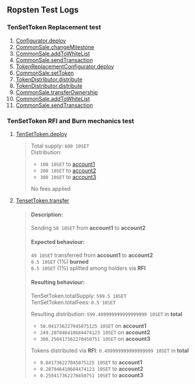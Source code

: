 ## Ropsten Test Logs
### TenSetToken Replacement test
1. [Configurator.deploy](https://ropsten.etherscan.io/tx/0x445f77102bb5763a30739197e9872969da09bd16576683bb21f8f6d4b693d52a) 
2. [CommonSale.changeMilestone](https://ropsten.etherscan.io/tx/0xcad8085bce12791a925b04400696871c0455f5a55e650d7b91fa8dbbfc09b92c) 
3. [CommonSale.addToWhiteList](https://ropsten.etherscan.io/tx/0x8b1bf535bc80a7771c888ed85f19226504c3d1b8f4c6f47ec2cda76d719a38dd)
4. [CommonSale.sendTransaction](https://ropsten.etherscan.io/tx/0xa20c3470f90b2702df112744cf25ae9919a96929a80d3e454c692259ad91c10a)
5. [TokenReplacementConfigurator.deploy](https://ropsten.etherscan.io/tx/0xdeeadfb15635730cf459d5e15d350b95ef358637958ce63b0f3ac9e0d4f566d2)
6. [CommonSale.setToken](https://ropsten.etherscan.io/tx/0xe2835cc0fa804d26093cc90e34bf4df50f57b844f321c5519b95e80e4af90c60)
7. [TokenDistributor.distribute](https://ropsten.etherscan.io/tx/0x4c0fbf797b6f504616644c8991a7b6db38af80b00a877a6240c79e799e097bf6)
8. [TokenDistributor.distribute](https://ropsten.etherscan.io/tx/0x41b43e7187b84ad91df1aae79ea371e22f0336b380b62cfa2b2a872d3f557984)
9. [CommonSale.transferOwnership](https://ropsten.etherscan.io/tx/0x420ea3acb18d53fa5f4c1f08c17b727657fcded45774ab0f4990801803740a7f)
10. [CommonSale.addToWhiteList](https://ropsten.etherscan.io/tx/0xcdc92d4099a4ded7e68fa245a41a80a830960b0cd87764109f1086823b165482)
11. [CommonSale.sendTransaction](https://ropsten.etherscan.io/tx/0xe0c5b453f502177651b0c5e67f266f97ba04ba97076dfd1c682dc63e7e8491bc)

### TenSetToken RFI and Burn mechanics test
1. [TenSetToken.deploy](https://ropsten.etherscan.io/tx/0x31d79293c57ff06d90a43ff3aa975738715e1bb8f2a06d62548dfffbbc161bf7)
    > Total supply: `600 10SET`  
    > Distribution:
    > * `100 10SET` to [account1](https://ropsten.etherscan.io/token/0x227fe84472e0d1832c4d68a7c461d76e784a361b?a=0xf62158b03edbdb92a12c64e4d8873195ac71af6a)  
    > * `200 10SET` to [account2](https://ropsten.etherscan.io/token/0x227fe84472e0d1832c4d68a7c461d76e784a361b?a=0x55dd7a6353fc004b4f6da9855f9403b35f4530b1)  
    > * `300 10SET` to [account3](https://ropsten.etherscan.io/token/0x227fe84472e0d1832c4d68a7c461d76e784a361b?a=0x48d37e33df3df67bcfd99e2827d2f0c0af7076ef)  
    >  
    > No fees applied
2. [TensetToken.transfer](https://ropsten.etherscan.io/tx/0xf82f4cc35341501bf54a2c6ffdf2b385390a84c1a74b2bc601c81342ef5b1e2a)
    > #### Description:
    > Sending `50 10SET` from **account1** to **account2**  
    > #### Expected behaviour:
    > `49 10SET` transferred from **account1** to **account2**  
    > `0.5 10SET` (1%) **burned**  
    > `0.5 10SET` (1%) splitted among holders via **RFI**
    > #### Resulting behaviour:
    > TenSetToken.totalSupply: `599.5 10SET`  
    > TenSetToken.totalFees: `0.5 10SET`
    >
    > Resulting distribution: `599.499999999999999999 10SET` in **total**
    > * `50.041736227045075125 10SET` on **account1**
    > * `249.207846410684474123 10SET` on **account2**
    > * `300.250417362270450751 10SET` on **account3**
    >
    > Tokens distributed via **RFI**: `0.499999999999999999 10SET` in **total**
    > * `0.041736227045075125 10SET` to **account1**
    > * `0.207846410684474123 10SET` to **account2**
    > * `0.250417362270450751 10SET` to **account3**
